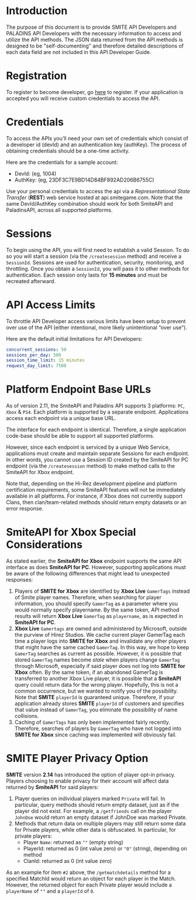 # Introduction
The purpose of this document is to provide SMITE API Developers and PALADINS API Developers with the necessary information to access and utilize the API methods. The JSON data returned from the API methods is designed to be "self-documenting" and therefore detailed descriptions of each data field are not included in this API Developer Guide.

# Registration
To register to become developer, go [here](https://fs12.formsite.com/HiRez/form48/secure_index.html) to register. If your application is accepted you will receive custom credentials to access the API.

# Credentials
To access the APIs you'll need your own set of credentials which consist of a developer id (devId) and an authentication key (authKey).  The process of obtaining credentials should be a one-time activity.

Here are the credentials for a sample account:

* DevId: (eg, 1004)
* AuthKey: (eg, 23DF3C7E9BD14D84BF892AD206B6755C)

Use your personal credentials to access the api via a *Representational State Transfer* (**REST**) web service hosted at api.smitegame.com. Note that the same DevId/AuthKey combination should work for both SmiteAPI and PaladinsAPI, across all supported platforms.

# Sessions
To begin using the API, you will first need to establish a valid Session. To do so you will start a session (via the `/createsession` method) and receive a `SessionId`. Sessions are used for authentication, security, monitoring, and throttling. Once you obtain a `SessionId`, you will pass it to other methods for authentication. Each session only lasts for **15 minutes** and must be recreated afterward.

# API Access Limits
To throttle API Developer access various limits have been setup to prevent over use of the API (either intentional, more likely unintentional “over use”).

Here are the default initial limitations for API Developers:

```yaml
concurrent_sessions: 50
sessions_per_day: 500
session_time_limit: 15 minutes
request_day_limit: 7500
```

# Platform Endpoint Base URLs
As of version  2.11, the SmiteAPI and Paladins API supports 3 platforms: `PC`, `Xbox` & `PS4`. Each platform is supported by a separate endpoint. Applications access each endpoint via a unique base URL.

The interface for each endpoint is identical. Therefore, a single application code-base should be able to support all supported platforms.

However, since each endpoint is serviced by a unique Web Service, applications must create and maintain separate Sessions for each endpoint. In other words, you cannot use a Session ID created by the SmiteAPI for PC endpoint (via the `/createsession` method) to make method calls to the SmiteAPI for Xbox endpoint.

Note that, depending on the Hi-Rez development pipeline and platform certification requirements, some SmiteAPI features will not be immediately available in all platforms. For instance, if Xbox does not currently support Clans, then clan/team-related methods should return empty datasets or an error response.

# SmiteAPI for Xbox Special Considerations
As stated earlier, the **SmiteAPI for Xbox** endpoint supports the same API interface as does **SmiteAPI for PC**. However, supporting applications must be aware of the following differences that might lead to unexpected responses:

1. Players of **SMITE for Xbox** are identified by **Xbox Live** `GamerTags` instead of Smite player names. Therefore, when searching for player information, you should specify `GamerTag` as a parameter where you would normally specify playername. By the same token, API method results will return **Xbox Live** `GamerTag` as `playername`, as is expected in **SmiteAPI for PC**.
2. **Xbox Live** `Gamertags` are owned and administered by Microsoft, outside the purview of Hirez Studios. We cache current player GamerTag each time a player logs into **SMITE for Xbox** and invalidate any other players that might have the same cached `GamerTag`. In this way, we hope to keep `GamerTag` searches as current as possible. However, it is possible that stored `GamerTag` names become *stale* when players change `GamerTag` through Microsoft, especially if said player does not log into **SMITE for Xbox** often. By the same token, if an abandoned GamerTag is transferred to another Xbox Live player, it is possible that a **SmiteAPI** query could return data for the wrong player. Hopefully, this is not a common occurrence, but we wanted to notify you of the possibility. Note that **SMITE** `playerId` is guaranteed unique. Therefore, if your application already stores **SMITE** `playerId` of customers and specifies that value instead of `GamerTag`, you eliminate the possibility of name collisions.
3. Caching of `GamerTags` has only been implemented fairly recently.  Therefore, searches of players by `GamerTag` who have not logged into **SMITE for Xbox** since caching was implemented will obviously fail.

# SMITE Player Privacy Option
**SMITE** version **2.14** has introduced the option of player opt-in privacy.  Players choosing to enable privacy for their account will affect data returned by **SmiteAPI** for said players:

1. Player queries on individual players marked `Private` will fail. In particular, query methods should return empty dataset, just as if the player did not exist. For example, a `/getfriends` call on the player `JohnDoe` would return an empty dataset if JohnDoe was marked Private.
2. Methods that return data on multiple players may still return some data for Private players, while other data is obfuscated. In particular, for private players:
    * Player `Name`: returned as `""` (empty string)
    * PlayerId: returned as 0 (int value zero) or `"0"` (string), depending on method
    * ClanId: returned as 0 (int value zero)

As an example for item `#2` above, the `/getmatchdetails` method for a specified MatchId would return an object for each player in the Match.  However, the returned object for each Private player would include a `playerName` of `""` and a `playerId` of `0`.